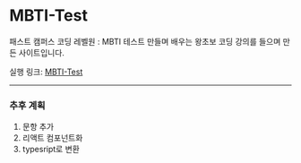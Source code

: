 # MBTI-Test
패스트 캠퍼스 코딩 레벨원 : MBTI 테스트 만들며 배우는 왕초보 코딩 강의를 들으며 만든 사이트입니다.

실행 링크: [MBTI-Test](https://saramnim-mbti-test.netlify.app/)

---

### 추후 계획
1. 문항 추가
2. 리액트 컴포넌트화
3. typesript로 변환
